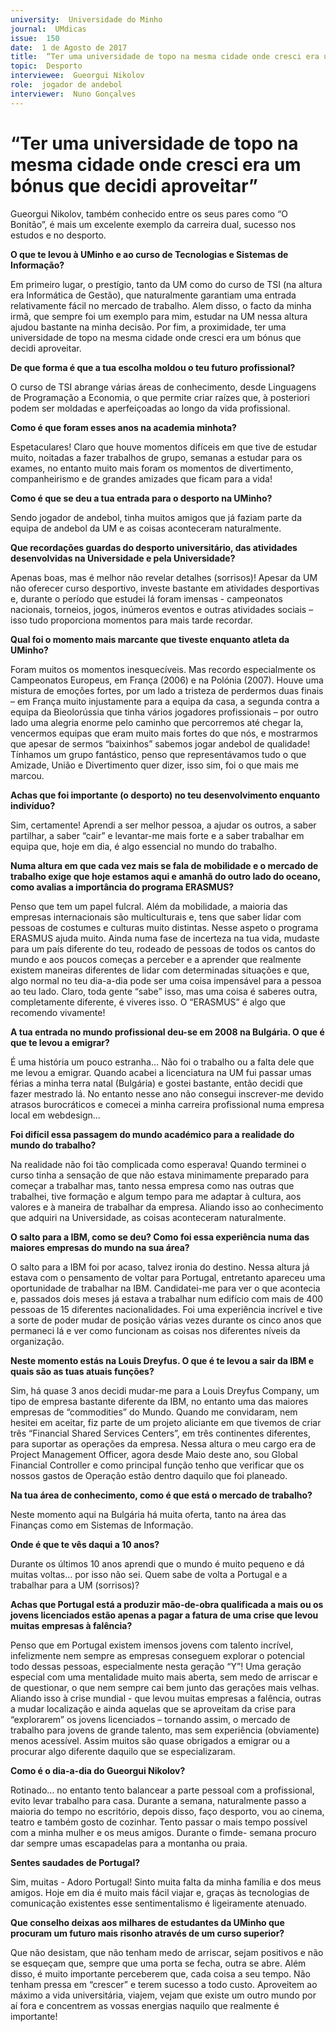 ```yaml
---
university:  Universidade do Minho
journal:  UMdicas
issue:  150
date:  1 de Agosto de 2017
title:  “Ter uma universidade de topo na mesma cidade onde cresci era um bónus que decidi aproveitar”
topic:  Desporto
interviewee:  Gueorgui Nikolov
role:  jogador de andebol
interviewer:  Nuno Gonçalves
---
```

 

# “Ter uma universidade de topo na mesma cidade onde cresci era um bónus que decidi aproveitar”


Gueorgui Nikolov, também conhecido entre os seus pares como “O Bonitão”, é mais um excelente exemplo da carreira dual, sucesso nos estudos e no desporto.


**O que te levou à UMinho e ao curso de Tecnologias e Sistemas de Informação?**

Em primeiro lugar, o prestígio, tanto da UM como do curso de TSI (na altura era Informática de Gestão), que naturalmente garantiam uma entrada relativamente fácil no mercado de trabalho.
Alem disso, o facto da minha irmã, que sempre foi um exemplo para mim, estudar na UM nessa altura ajudou bastante na minha decisão. Por fim, a proximidade, ter uma universidade de topo na mesma cidade onde cresci era um bónus que decidi aproveitar.


**De que forma é que a tua escolha moldou o teu futuro profissional?**

O curso de TSI abrange várias áreas de conhecimento, desde Linguagens de Programação a Economia, o que permite criar raízes que, à posteriori podem ser moldadas e aperfeiçoadas ao longo da vida profissional.


**Como é que foram esses anos na academia minhota?**

Espetaculares! Claro que houve momentos difíceis em que tive de estudar muito, noitadas a fazer trabalhos de grupo, semanas a estudar para os exames, no entanto muito mais foram os momentos de divertimento, companheirismo e de grandes amizades que ficam para a vida!


**Como é que se deu a tua entrada para o desporto na UMinho?**

Sendo jogador de andebol, tinha muitos amigos que já faziam parte da equipa de andebol da UM e as coisas aconteceram naturalmente.


**Que recordações guardas do desporto universitário, das atividades desenvolvidas na Universidade e pela Universidade?**
 
Apenas boas, mas é melhor não revelar detalhes (sorrisos)! Apesar da UM não oferecer curso desportivo, investe bastante em atividades desportivas e, durante o período que estudei lá foram imensas - campeonatos nacionais, torneios, jogos, inúmeros eventos e outras atividades sociais – isso tudo proporciona momentos para mais tarde recordar.


**Qual foi o momento mais marcante que tiveste enquanto atleta da UMinho?**

Foram muitos os momentos inesquecíveis. Mas recordo especialmente os Campeonatos Europeus, em França (2006) e na Polónia (2007). Houve uma mistura de emoções fortes, por um lado a tristeza de perdermos duas finais – em França muito injustamente para a equipa da casa, a segunda contra a equipa da Bieolorússia que tinha vários jogadores profissionais – por outro lado uma alegria enorme pelo caminho que percorremos até chegar la, vencermos equipas que eram muito mais fortes do que nós, e mostrarmos que apesar de sermos “baixinhos” sabemos jogar andebol de qualidade!
Tínhamos um grupo fantástico, penso que representávamos tudo o que Amizade, União e Divertimento quer dizer, isso sim, foi o que mais me marcou.


**Achas que foi importante (o desporto) no teu desenvolvimento enquanto indivíduo?**

Sim, certamente! Aprendi a ser melhor pessoa, a ajudar os outros, a saber partilhar, a saber “cair” e levantar-me mais forte e a saber trabalhar em equipa que, hoje em dia, é algo essencial no mundo do trabalho.


**Numa altura em que cada vez mais se fala de mobilidade e o mercado de trabalho exige que hoje estamos aqui e amanhã do outro lado do oceano, como avalias a importância do programa ERASMUS?**
 
Penso que tem um papel fulcral.
Além da mobilidade, a maioria das empresas internacionais são multiculturais e, tens que saber lidar com pessoas de costumes e culturas muito distintas. Nesse aspeto o programa ERASMUS ajuda muito. Ainda numa fase de incerteza na tua vida, mudaste para um país diferente do teu, rodeado de pessoas de todos os cantos do mundo e aos poucos começas a perceber e a aprender que realmente existem maneiras diferentes de lidar com determinadas situações e que, algo normal no teu dia-a-dia pode ser uma coisa impensável para a pessoa ao teu lado. Claro, toda gente “sabe” isso, mas uma coisa é saberes outra, completamente diferente, é viveres isso. O “ERASMUS” é algo que recomendo vivamente!


**A tua entrada no mundo profissional deu-se em 2008 na Bulgária. O que é que te levou a emigrar?**

É uma história um pouco estranha… Não foi o trabalho ou a falta dele que me levou a emigrar.
Quando acabei a licenciatura na UM fui passar umas férias a minha terra natal (Bulgária) e gostei bastante, então decidi que fazer mestrado lá. No entanto nesse ano não consegui inscrever-me devido atrasos burocráticos e comecei a minha carreira profissional numa empresa local em webdesign...


**Foi difícil essa passagem do mundo académico para a realidade do mundo do trabalho?**
 
Na realidade não foi tão complicada como esperava! Quando terminei o curso tinha a sensação de que não estava minimamente preparado para começar a trabalhar mas, tanto nessa empresa como nas outras que trabalhei, tive formação e algum tempo para me adaptar à cultura, aos valores e à maneira de trabalhar da empresa. Aliando isso ao conhecimento que adquiri na Universidade, as coisas aconteceram naturalmente.


**O salto para a IBM, como se deu? Como foi essa experiência numa das maiores empresas do mundo na sua área?**

O salto para a IBM foi por acaso, talvez ironia do destino.
Nessa altura já estava com o pensamento de voltar para Portugal, entretanto apareceu uma oportunidade de trabalhar na IBM. Candidatei-me para ver o que acontecia e, passados dois meses já estava a trabalhar num edifício com mais de 400 pessoas de 15 diferentes nacionalidades.
Foi uma experiência incrível e tive a sorte de poder mudar de posição várias vezes durante os cinco anos que permaneci lá e ver como funcionam as coisas nos diferentes níveis da organização.


**Neste momento estás na Louis Dreyfus. O que é te levou a sair da IBM e quais são as tuas atuais funções?**

Sim, há quase 3 anos decidi mudar-me para a Louis Dreyfus Company, um tipo de empresa bastante diferente da IBM, no entanto uma das maiores empresas de “commodities” do Mundo.
Quando me convidaram, nem hesitei em aceitar, fiz parte de um projeto aliciante em que tivemos de criar três “Financial Shared Services Centers”, em três continentes diferentes, para suportar as operações da empresa. Nessa altura o meu cargo era de Project Management Officer, agora desde Maio deste ano, sou Global Financial Controller e como principal função tenho que verificar que os nossos gastos de Operação estão dentro daquilo que foi planeado.


**Na tua área de conhecimento, como é que está o mercado de trabalho?**

Neste momento aqui na Bulgária há muita oferta, tanto na área das Finanças como em Sistemas de Informação.


**Onde é que te vês daqui a 10 anos?**

Durante os últimos 10 anos aprendi que o mundo é muito pequeno e dá muitas voltas… por isso não sei. Quem sabe de volta a Portugal e a trabalhar para a UM (sorrisos)?


**Achas que Portugal está a produzir mão-de-obra qualificada a mais ou os jovens licenciados estão apenas a pagar a fatura de uma crise que levou muitas empresas à falência?**

Penso que em Portugal existem imensos jovens com talento incrível, infelizmente nem sempre as empresas conseguem explorar o potencial todo dessas pessoas, especialmente nesta geração “Y”!
Uma geração especial com uma mentalidade muito mais aberta, sem medo de arriscar e de questionar, o que nem sempre cai bem junto das gerações mais velhas.
Aliando isso à crise mundial - que levou muitas empresas a falência, outras a mudar localização e ainda aquelas que se aproveitam da crise para “explorarem” os jovens licenciados – tornando assim, o mercado de trabalho para jovens de grande talento, mas sem experiência (obviamente) menos acessível. Assim muitos são quase obrigados a emigrar ou a procurar algo diferente daquilo que se especializaram.

 
**Como é o dia-a-dia do Gueorgui Nikolov?**

Rotinado… no entanto tento balancear a parte pessoal com a profissional, evito levar trabalho para casa. Durante a semana, naturalmente passo a maioria do tempo no escritório, depois disso, faço desporto, vou ao cinema, teatro e também gosto de cozinhar.
Tento passar o mais tempo possível com a minha mulher e os meus amigos. Durante o fimde- semana procuro dar sempre umas escapadelas para a montanha ou praia.

 
**Sentes saudades de Portugal?**

Sim, muitas - Adoro Portugal!
Sinto muita falta da minha família e dos meus amigos.
Hoje em dia é muito mais fácil viajar e, graças às tecnologias de comunicação existentes esse sentimentalismo é ligeiramente atenuado.


**Que conselho deixas aos milhares de estudantes da UMinho que procuram um futuro mais risonho através de um curso superior?**

Que não desistam, que não tenham medo de arriscar, sejam positivos e não se esqueçam que, sempre que uma porta se fecha, outra se abre. Além disso, é muito importante perceberem que, cada coisa a seu tempo. Não tenham pressa em “crescer” e terem sucesso a todo custo. Aproveitem ao máximo a vida universitária, viajem, vejam que existe um outro mundo por aí fora e concentrem as vossas energias naquilo que realmente é importante!

